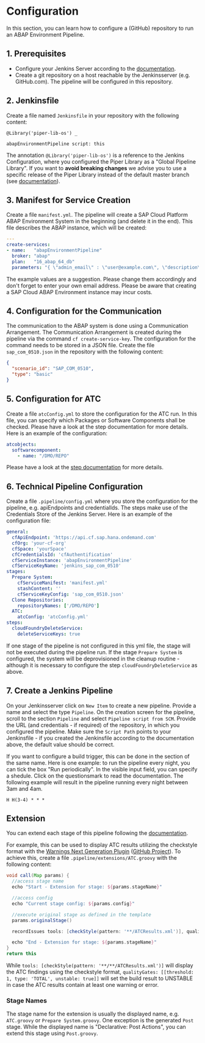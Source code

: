 # Configuration

In this section, you can learn how to configure a (GitHub) repository to run an ABAP Environment Pipeline.

## 1. Prerequisites

* Configure your Jenkins Server according to the [documentation](https://sap.github.io/jenkins-library/guidedtour/).
* Create a git repository on a host reachable by the Jenkinsserver (e.g. GitHub.com). The pipeline will be configured in this repository.

## 2. Jenkinsfile

Create a file named `Jenkinsfile` in your repository with the following content:

```
@Library('piper-lib-os') _

abapEnvironmentPipeline script: this
```

The annotation `@Library('piper-lib-os')` is a reference to the Jenkins Configuration, where you configured the Piper Library as a "Global Pipeline Library". If you want to **avoid breaking changes** we advise you to use a specific release of the Piper Library instead of the default master branch (see [documentation](https://sap.github.io/jenkins-library/customjenkins/#shared-library)).

## 3. Manifest for Service Creation

Create a file `manifest.yml`. The pipeline will create a SAP Cloud Platform ABAP Environment System in the beginning (and delete it in the end). This file describes the ABAP instance, which will be created:

```yaml
---
create-services:
- name:   "abapEnvironmentPipeline"
  broker: "abap"
  plan:   "16_abap_64_db"
  parameters: "{ \"admin_email\" : \"user@example.com\", \"description\" : \"System for ABAP Pipeline\" }"
```

The example values are a suggestion. Please change them accordingly and don't forget to enter your own email address. Please be aware that creating a SAP Cloud ABAP Environment instance may incur costs.

## 4. Configuration for the Communication

The communication to the ABAP system is done using a Communication Arrangement. The Communication Arrangement is created during the pipeline via the command `cf create-service-key`. The configuration for the command needs to be stored in a JSON file. Create the file `sap_com_0510.json` in the repository with the following content:

```json
{
  "scenario_id": "SAP_COM_0510",
  "type": "basic"
}
```

## 5. Configuration for ATC

Create a file `atcConfig.yml` to store the configuration for the ATC run. In this file, you can specify which Packages or Software Components shall be checked. Please have a look at the step documentation for more details. Here is an example of the configuration:

```yml
atcobjects:
  softwarecomponent:
    - name: "/DMO/REPO"
```

Please have a look at the [step documentation](https://sap.github.io/jenkins-library/steps/abapEnvironmentRunATCCheck/) for more details.

## 6. Technical Pipeline Configuration

Create a file `.pipeline/config.yml` where you store the configuration for the pipeline, e.g. apiEndpoints and credentialIds. The steps make use of the Credentials Store of the Jenkins Server. Here is an example of the configuration file:

```yml
general:
  cfApiEndpoint: 'https://api.cf.sap.hana.ondemand.com'
  cfOrg: 'your-cf-org'
  cfSpace: 'yourSpace'
  cfCredentialsId: 'cfAuthentification'
  cfServiceInstance: 'abapEnvironmentPipeline'
  cfServiceKeyName: 'jenkins_sap_com_0510'
stages:
  Prepare System:
    cfServiceManifest: 'manifest.yml'
    stashContent: ''
    cfServiceKeyConfig: 'sap_com_0510.json'
  Clone Repositories:
    repositoryNames: ['/DMO/REPO']
  ATC:
    atcConfig: 'atcConfig.yml'
steps:
  cloudFoundryDeleteService:
    deleteServiceKeys: true
```

If one stage of the pipeline is not configured in this yml file, the stage will not be executed during the pipeline run. If the stage `Prepare System` is configured, the system will be deprovisioned in the cleanup routine - although it is necessary to configure the step `cloudFoundryDeleteService` as above.

## 7. Create a Jenkins Pipeline

On your Jenkinsserver click on `New Item` to create a new pipeline. Provide a name and select the type `Pipeline`.
On the creation screen for the pipeline, scroll to the section `Pipeline` and select `Pipeline script from SCM`. Provide the URL (and credentials - if required) of the repository, in which you configured the pipeline. Make sure the `Script Path` points to your Jenkinsfile - if you created the Jenkinsfile according to the documentation above, the default value should be correct.

If you want to configure a build trigger, this can be done in the section of the same name. Here is one example: to run the pipeline every night, you can tick the box "Run periodically". In the visible input field, you can specify a shedule. Click on the questionsmark to read the documentation. The following example will result in the pipeline running every night between 3am and 4am.

```
H H(3-4) * * *
```

## Extension

You can extend each stage of this pipeline following the [documentation](../../extensibility.md).

For example, this can be used to display ATC results utilizing the checkstyle format with the [Warnings Next Generation Plugin](https://www.jenkins.io/doc/pipeline/steps/warnings-ng/#warnings-next-generation-plugin) ([GitHub Project](https://github.com/jenkinsci/warnings-ng-plugin)).
To achieve this, create a file `.pipeline/extensions/ATC.groovy` with the following content:

```groovy
void call(Map params) {
  //access stage name
  echo "Start - Extension for stage: ${params.stageName}"

  //access config
  echo "Current stage config: ${params.config}"

  //execute original stage as defined in the template
  params.originalStage()

  recordIssues tools: [checkStyle(pattern: '**/ATCResults.xml')], qualityGates: [[threshold: 1, type: 'TOTAL', unstable: true]]

  echo "End - Extension for stage: ${params.stageName}"
}
return this
```

While `tools: [checkStyle(pattern: '**/**/ATCResults.xml')]` will display the ATC findings using the checkstyle format, `qualityGates: [[threshold: 1, type: 'TOTAL', unstable: true]]` will set the build result to UNSTABLE in case the ATC results contain at least one warning or error.

### Stage Names

The stage name for the extension is usually the displayed name, e.g. `ATC.groovy` or `Prepare System.groovy`. One exception is the generated `Post` stage. While the displayed name is "Declarative: Post Actions", you can extend this stage using `Post.groovy`.
